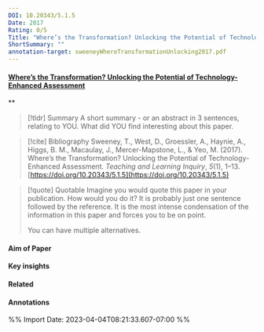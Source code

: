 ```yaml
---
DOI: 10.20343/5.1.5
Date: 2017
Rating: 0/5
Title: "Where’s the Transformation? Unlocking the Potential of Technology-Enhanced Assessment"
ShortSummary: ""
annotation-target: sweeneyWhereTransformationUnlocking2017.pdf
---
```



#### [Where’s the Transformation? Unlocking the Potential of Technology-Enhanced Assessment](sweeneyWhereTransformationUnlocking2017.pdf)
**



> [!tldr] Summary
> A short summary - or an abstract in 3 sentences, relating to YOU. What did YOU find interesting about this paper. 

> [!cite] Bibliography
>Sweeney, T., West, D., Groessler, A., Haynie, A., Higgs, B. M., Macaulay, J., Mercer-Mapstone, L., & Yeo, M. (2017). Where’s the Transformation? Unlocking the Potential of Technology-Enhanced Assessment. _Teaching and Learning Inquiry_, _5_(1), 1–13. [https://doi.org/10.20343/5.1.5](https://doi.org/10.20343/5.1.5)

> [!quote] Quotable
> Imagine you would quote this paper in your publication. How would you do it? It is probably just one sentence followed by the reference. It is the most intense condensation of the information in this paper and forces you to be on point. 
> 
> You can have multiple alternatives. 


#### Aim of Paper


#### Key insights 


#### Related

#### Annotations





%% Import Date: 2023-04-04T08:21:33.607-07:00 %%
